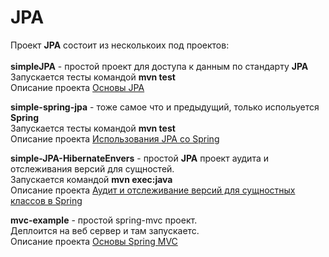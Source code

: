 # JPA
Проект <b>JPA</b> состоит из несколькоих под проектов:</br></br>
<b>simpleJPA</b> - простой проект для доступа к данным по стандарту <b>JPA</b></br>
Запускается тесты командой <b>mvn test</b></br>
Описание проекта <a href="http://dev-blogs.com/jpa-basic/" target="_blank">Основы JPA</a></br>

<b>simple-spring-jpa</b> - тоже самое что и предыдущий, только испольуется <b>Spring</b></br>
Запускается тесты командой <b>mvn test</b></br>
Описание проекта <a href="http://dev-blogs.com/spring-jpa-example/" target="_blank">Использования JPA со Spring</a></br>

<b>simple-JPA-HibernateEnvers</b> - простой <b>JPA</b> проект аудита и отслеживания версий для сущностей.</br>
Запускается командой <b>mvn exec:java</b></br>
Описание проекта <a href="http://dev-blogs.com/audit-and-version-control-in-spring/" target="_blank">Аудит и отслеживание версий для сущностных классов в Spring</a></br>

<b>mvc-example</b> - простой spring-mvc проект.</br>
Деплоится на веб сервер и там запускаетс.</br>
Описание проекта <a href="" target="_blank">Основы Spring MVC</a></br>
